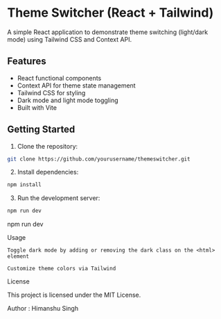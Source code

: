 # Theme Switcher (React + Tailwind)

A simple React application to demonstrate theme switching (light/dark mode) using Tailwind CSS and Context API.

## Features

- React functional components
- Context API for theme state management
- Tailwind CSS for styling
- Dark mode and light mode toggling
- Built with Vite

## Getting Started

1. Clone the repository:

```bash
git clone https://github.com/yourusername/themeswitcher.git
```
2. Install dependencies:

```bash
npm install

```
3. Run the development server:
```bash
npm run dev
```

npm run dev

Usage

    Toggle dark mode by adding or removing the dark class on the <html> element

    Customize theme colors via Tailwind

License

This project is licensed under the MIT License.

Author : 
Himanshu Singh